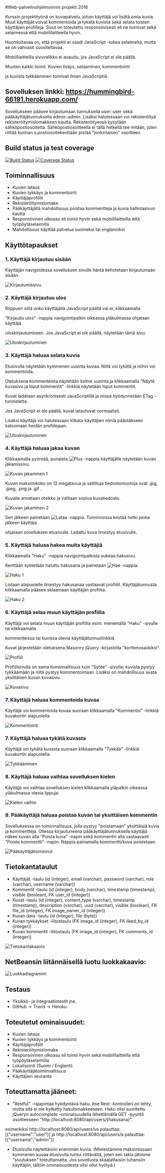#Web-palvelinohjelmoinnin projekti 2016

Kurssin projektityönä on kuvapalvelu, johon käyttäjä voi lisätä omia kuvia.
Muut käyttäjät voivat kommentoida ja tykätä kuvista sekä selata toisten käyttäjien profiileja.
Sivut on toteutettu responsiivisesti eli ne toimivat sekä selaimessa että mobiililaitteella hyvin.

Huomioitavaa on, että projekti ei vaadi JavaScript -tukea selaimelta, mutta se on vahvasti suositeltavaa.

Mobiililaitteilla sivuvalikko ei avaudu, jos JavaScript ei ole päällä.

Muuten kaikki toimii. Kuvien lisäys, selaaminen, kommentointi 

ja kuvista tykkääminen toimivat ilman JavaScriptiä.

## Sovelluksen linkki: https://hummingbird-66191.herokuapp.com/

Sovellukseen pääsee kirjautumaan tunnuksella user::user sekä pääkäyttäjätunnuksella admin::admin.
Lisäksi halutessaan voi rekisteröityä rekisteröitymislomakkeen kautta. 
Rekisteröityessä kysytään sähköpostiosoitetta.
Sähköpostiosoitteella ei tällä hetkellä tee mitään, joten riittää kunhan s.postiosoitekenttään pistää "jonkinlaisen" osoitteen.

## Build status ja test coverage

[![Build Status](https://travis-ci.org/alehuo/wepaS2016projekti.svg?branch=master)](https://travis-ci.org/alehuo/wepaS2016projekti) [![Coverage Status](https://coveralls.io/repos/github/alehuo/wepaS2016projekti/badge.svg?branch=master)](https://coveralls.io/github/alehuo/wepaS2016projekti?branch=master)

## Toiminnallisuus

* Kuvien lataus
* Kuvien tykkäys ja kommentointi
* Käyttäjäprofiilit
* Rekisteröitymislomake
* Pääkäyttäjällä mahdollisuus poistaa kommentteja ja kuvia hallintasivun kautta
* Responsiivinen ulkoasu eli toimii hyvin sekä mobiililaitteilla että työpöytäselaimilla
* Mahdollisuus käyttää palvelua suomeksi tai englanniksi

## Käyttötapaukset

### 1. Käyttäjä kirjautuu sisään

Käyttäjän navigoidessa sovelluksen sivulle häntä kehotetaan kirjautumaan sisään.

![Kirjautumissivu](img/kirjautumissivu.png)

### 2. Käyttäjä kirjautuu ulos

Riippuen siitä onko käyttäjällä JavaScript päällä vai ei, klikkaamalla

"Kirjaudu ulos" -nappia navigointipalkin oikeassa yläkulmassa ohjataan käyttäjä

uloskirjautumiseen. Jos JavaScript ei ole päällä, näytetään tämä sivu:

![Uloskirjautuminen](img/uloskirjautuminen.png)


### 3. Käyttäjä haluaa selata kuvia

Etusivulla näytetään kymmenen uusinta kuvaa. Niitä voi tykätä ja niihin voi kommentoida.

Oletuksena kommenteista näytetään kolme uusinta ja klikkaamalla "Näytä kuvasivu ja loput kommentit" -linkkiä näytetään loput kommentit.

Kuvat ladataan asynkronisesti JavaScriptillä ja niissä hyödynnetään ETag -tunnistetta.

Jos JavaScript ei ole päällä, kuvat latautuvat normaalisti.

Lisäksi käyttäjä voi halutessaan klikata käyttäjien nimiä päästäkseen katsomaan heidän profiilejaan.

![Uloskirjautuminen](img/syote.png)


### 4. Käyttäjä haluaa jakaa kuvan

Klikkaamalla pyöreää, punaista ![Plus](img/lisaanappi.png) -nappia käyttäjälle näytetään kuvan jakamissivu.

![Kuvan jakaminen 1](img/kuvan_jakaminen.png)

Kuvan maksimikoko on 12 megatavua ja sallittuja tiedostomuotoja ovat .jpg, .jpeg, .png ja .gif .

Kuvalle annetaan otsikko ja valitaan sopiva kuvatiedosto.

![Kuvan jakaminen 2](img/kuvan_jakaminen2.png)

Sen jälkeen painetaan ![Lataa](img/lataanappi.png) -nappia. Toiminnossa kestää hetki jonka jälkeen käyttäjä

ohjataan sovelluksen etusivulle. Ladattu kuva ilmestyy etusivulle.

### 5. Käyttäjä haluaa hakea muita käyttäjiä

Klikkaamalla "Haku" -nappia navigointipalkista aukeaa hakusivu.

Kenttään syötetään haluttu hakusana ja painetaan ![Hae](img/haenappi.png) -nappia.

![Haku 1](img/haku1.png)

Listaan alapuolelle ilmestyy hakusanaa vastaavat profiilit. Käyttäjätunnusta klikkaamalla pääsee selaamaan käyttäjän profiilia.

![Haku 2](img/haku2.png)

### 6. Käyttäjä selaa muun käyttäjän profiilia

Käyttäjä voi selata muun käyttäjän profiilia esim. menemällä "Haku" -sivulle tai klikkaamalla

kommenteissa tai kuvissa olevia käyttäjätunnuslinkkiä.

Kuvat järjestetään oletuksena Masonry jQuery -kirjastolla "korttimosaiikiksi".

![Profiili](img/profiili.png)

Profiilisivulla on sama toiminnallisuus kuin "Syöte" -sivulla; kuvista pystyy tykkäämään ja niitä pystyy kommentoimaan.
Lisäksi on mahdollisuus avata yksittäisen kuvan kuvasivu.

![Kuvasivu](img/kuvasivu.png)

### 7. Käyttäjä haluaa kommentoida kuvaa

Käyttäjä voi kommentoida kuvaa suoraan klikkaamalla "Kommentoi" -linkkiä kuvakortin alapuolella:

![Kommentointi](img/kommentointi_animation.gif)

### 7. Käyttäjä haluaa tykätä kuvasta

Käyttäjä voi tykätä kuvasta suoraan klikkaamalla "Tykkää" -linkkiä kuvakortin alapuolella:

![Tykkääminen](img/kuvasta_tykkaaminen.gif)

### 8. Käyttäjä haluaa vaihtaa sovelluksen kielen

Käyttäjä voi vaihtaa sovelluksen kielen klikkaamalla yläpalkin oikeassa yläkulmassa olevia lippuja:

![Kielen vaihto](img/kielen_vaihto.png)

### 9. Pääkäyttäjä haluaa poistaa kuvan tai yksittäisen kommentin

Sovelluksessa on toiminnallisuus, jolla pystyy "poistamaan" yksittäisiä kuvia ja kommentteja.
Ollessa kirjautuneena pääkäyttäjätunnuksella käyttäjä näkee kuvan alla "Poista kuva" -napin sekä kommentin alla vastaavasti "Poista kommentti" -napin. 
Nappia painamalla kommentti/kuva poistetaan:

![Pääkäyttäjätoiminnot](img/paakayttaja.png)


## Tietokantataulut

* Käyttäjät -taulu (id (integer), email (varchar), password (varchar), role (varchar), username (varchar))
* Kommentit -taulu (id (integer), body (varchar), timestamp (timestamp), visible (boolean), FK user_id (integer))
* Kuvat -taulu (id (integer), content_type (varchar), timestamp (timestamp), description (varchar), uuid (varchar), visible (boolean), FK file_id (integer), FK image_owner_id (integer))
* Kuvan data -taulu (id (integer), file (byte))
* Kuvan tykkäykset -liitostaulu (FK image_id (integer), FK liked_by_id (integer))
* Kuvan kommentit -liitostaulu (FK image_id (integer), FK comments_id (integer))

![Tietokantakaavio](img/9adc8064.png)

## NetBeansin liitännäisellä luotu luokkakaavio:

![Luokkadiagrammi](img/class_diagram.png)

## Testaus

* Yksikkö- ja integraatiotestit jne.
* GitHub -> Travis -> Heroku

## Toteutetut ominaisuudet:

* Kuvien lataus
* Kuvien tykkäys ja kommentointi
* Käyttäjäprofiilit
* Rekisteröitymislomake
* Responsiivinen ulkoasu eli toimii hyvin sekä mobiililaitteilla että työpöytäselaimilla
* Lokalisointi (Suomi / Englanti)
* Pääkäyttäjätoiminnallisuus
* Käyttäjien seuranta

## Toteuttamatta jääneet:

* "Restful" -rajapintaa hyödyntävä haku. Itse Rest -kontrolleri on tehty, mutta sitä ei ole kytketty hakulomakkeeseen. Haku olisi suoritettu jQueryn autocomplete -ominaisuudella lähettämällä GET -pyyntö osoitteeseen "http://localhost:8080/api/users/{hakusana}".

esimerkiksi http://localhost:8080/api/users/us palauttaa: [{"username":"user"}] ja http://localhost:8080/api/users/a palauttaa: [{"username":"admin"}]

* Etusivulla näytettäisiin enemmän kuvia. (Mielestämme maksimissaan kymmenen kuvaa etusivulla tuntui riittävältä, joten sen takia jätimme "sivutuksen" toteuttamatta. Jos sovellusta skaalattaisiin tuhansiin käyttäjiin, tällöin ominaisuudesta olisi ollut hyötyä.)